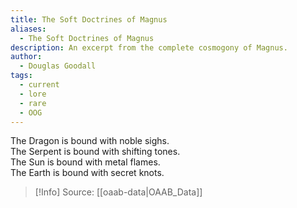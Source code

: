 ```yaml
---
title: The Soft Doctrines of Magnus
aliases:
  - The Soft Doctrines of Magnus
description: An excerpt from the complete cosmogony of Magnus.
author:
  - Douglas Goodall
tags:
  - current
  - lore
  - rare
  - OOG
---
```

The Dragon is bound with noble sighs.  
The Serpent is bound with shifting tones.  
The Sun is bound with metal flames.  
The Earth is bound with secret knots.

> [!Info]
> Source: [[oaab-data|OAAB_Data]]